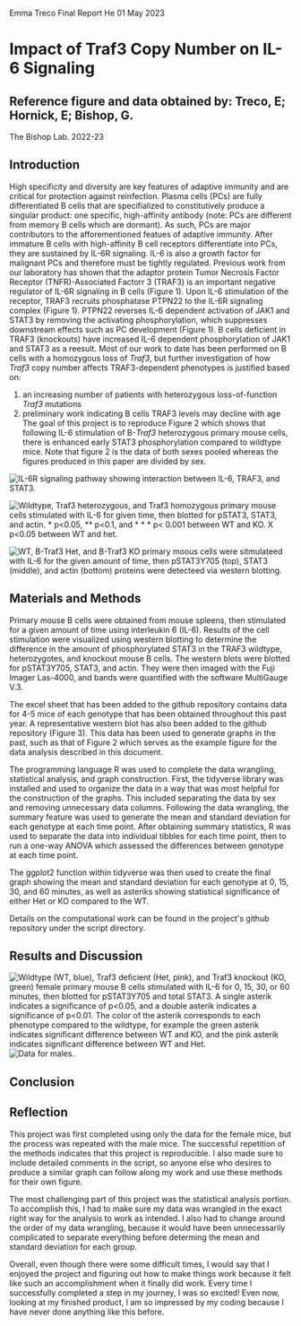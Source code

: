 Emma Treco
Final Report
He
01 May 2023

# **Impact of Traf3 Copy Number on IL-6 Signaling**


## Reference figure and data obtained by: Treco, E; Hornick, E; Bishop, G. 
The Bishop Lab. 2022-23


## **Introduction**

High specificity and diversity are key features of adaptive immunity and are critical for protection against reinfection. Plasma cells (PCs) are fully differentiated B cells that are specifialized to constitutively produce a singular product: one specific, high-affinity antibody (note: PCs are different from memory B cells which are dormant). As such, PCs are major contributors to the afforementioned featues of adaptive immunity. After immature B cells with high-affinity B cell receptors differentiate into PCs, they are sustained by IL-6R signaling. IL-6 is also a growth factor for malignant PCs and therefore must be tightly regulated. Previous work from our laboratory has shown that the adaptor protein Tumor Necrosis Factor Receptor (TNFR)-Associated Factorr 3 (TRAF3) is an important negative regulator of IL-6R signaling in B cells (Figure 1). Upon IL-6 stimulation of the receptor, TRAF3 recruits phosphatase PTPN22 to the IL-6R signaling complex (Figure 1). PTPN22 reverses IL-6 dependent activation of JAK1 and STAT3 by removing the activating phosphorylation, which suppresses downstream effects such as PC development (Figure 1). B cells deficient in TRAF3 (knockouts) have increased IL-6 dependent phosphorylation of JAK1 and STAT3 as a reesult. Most of our work to date has been performed on B cells with a homozygous loss of *Traf3*, but further investigation of how *Traf3* copy number affects TRAF3-dependent phenotypes is justified based on:
1) an increasing number of patients with heterozygous loss-of-function *Traf3* mutations
2) preliminary work indicating B cells TRAF3 levels may decline with age
The goal of this project is to reproduce Figure 2 which shows that 
following IL-6 stimulation of B-*Traf3* heterozygous primary mouse cells, 
there is enhanced early STAT3 phosphorylation compared to wildtype mice. 
Note that figure 2 is the data of both sexes pooled whereas the figures 
produced in this paper are divided by sex. 

![IL-6R signaling pathway showing interaction between IL-6, TRAF3, and 
STAT3.](/Users/emmatreco/Documents/biol-4386-course-project-emma-treco/background_figures/IL6R_signaling_pathway.png)

![Wildtype, *Traf3* heterozygous, and *Traf3* homozygous primary 
mouse cells stimulated with IL-6 for given time, then blotted for pSTAT3, 
STAT3, and actin. * p<0.05, ** p<0.1, and * * * p< 0.001 between WT and 
KO. X p<0.05 between WT and 
het.](/Users/emmatreco/Documents/biol-4386-course-project-emma-treco/background_figures/reference_figure.png)

![WT, B-Traf3 Het, and B-Traf3 KO primary moous cells were sitmulateed 
with IL-6 for the given amount of time, then pSTAT3Y705 (top), STAT3 
(middle), and actin (bottom) proteins were detecteed via western 
blotting.](/Users/emmatreco/Documents/biol-4386-course-project-emma-treco/background_figures/Representative_western_pSTAT3.png)

## **Materials and Methods**

Primary mouse B cells were obtained from mouse spleens, then stimulated for a given amount of time using interleukin 6 (IL-6). Results of the cell 
stimulation were visualized using western blotting to determine the difference in the amount of phosphorylated STAT3 in the TRAF3 wildtype, 
heterozygotes, and knockout mouse B cells. The western blots were blotted for pSTAT3Y705, STAT3, and actin. They were then imaged 
with the Fuji Imager Las-4000, and bands were quantified with the software MultiGauge V.3.

The excel sheet that has been added to the github repository contains data for 4-5 mice of each genotype that has been obtained throughout this past 
year. A representative western blot has also been added to the github repository (Figure 3). This data has been used to generate graphs in the past, 
such as that of Figure 2 which serves as the example figure for the data analysis described in this document. 

The programming language R was used to complete the data wrangling, statistical analysis, and graph construction. First, the tidyverse library was 
installed and used to organize the data in a way that was most helpful for the construction of the graphs. This included separating the data by sex 
and removing unnecessary data columns. Following the data wrangling, the summary feature was used to generate the mean and standard deviation for each genotype at each time point. After obtaining summary statistics, R was used to separate the data into 
individual tibbles for each time point, then to run a one-way ANOVA which assessed the differences between genotype at each time point. 

The ggplot2 function within tidyverse was then used to create the final graph showing the mean and standard deviation for each genotype at 0, 15, 30, 
and 60 minutes, as well as asteriks showing statistical significance of either Het or KO compared to the WT.

Details on the computational work can be found in the project's github 
repository under the script directory.

## **Results and Discussion**



![Wildtype (WT, blue), *Traf3* deficient (Het, pink), and *Traf3* knockout (KO, green) female primary mouse B cells stimulated with IL-6 
for 0, 15, 30, or 60 minutes, then blotted for pSTAT3Y705 and total STAT3. A single asterik indicates a significance of p<0.05, 
and a double asterik indicates a significance of p<0.01. The color of the asterik corresponds to each phenotype compared to the wildtype, for example 
the green asterik indicates significant difference between WT and KO, and 
the pink asterik indicates significant difference between WT and 
Het.](/Users/emmatreco/Documents/biol-4386-course-project-emma-treco/output/Female_percentpSTAT3overtime.png)
![Data for 
males.](/Users/emmatreco/Documents/biol-4386-course-project-emma-treco/output/Male_percentpSTAT3overtime.png)

## **Conclusion**


## **Reflection**

This project was first completed using only the data for the female mice, but the process was repeated with the male mice. The 
successful repetition of the methods indicates that this project is reproducible. I also made sure to include detailed comments in 
the script, so anyone else who desires to produce a similar graph can follow along my work and use these methods for their own 
figure.

The most challenging part of this project was the statistical analysis portion. To accomplish this, I had to make sure my data was 
wrangled in the exact right way for the analysis to work as intended. I also had to change around the order of my data wrangling, 
because it would have been unnecessarily complicated to separate everything before determing the mean and standard deviation for each 
group. 

Overall, even though there were some difficult times, I would say that I enjoyed the project and figuring out how to make things work 
because it felt like such an accomplishment when it finally did work. Every time I successfully completed a step in my journey, I was 
so excited! Even now, looking at my finished product, I am so impressed by my coding because I have never done anything like this 
before. 
